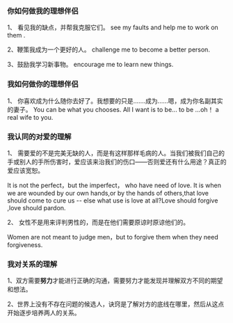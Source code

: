 ### 你如何做我的理想伴侣

1、 看见我的缺点，并帮我克服它们。
    see my faults and help me to work on them .
    
2、鞭策我成为一个更好的人。
    challenge me to become a better person.
    
3、鼓励我学习新事物。
    encourage me to learn new things.
    
### 我如何做你的理想伴侣

1、 你喜欢成为什么随你去好了。我想要的只是.......成为......嗯，成为你名副其实的妻子。
    You can be what you chooses. All I want is to be... to be ...oh！ a real wife to you.
    
### 我认同的对爱的理解

1、 需要爱的不是完美无缺的人，而是有这样那样毛病的人。当我们被我们自己的手或别人的手所伤害时，爱应该来治我们的伤口——否则爱还有什么用途？真正的爱应该宽恕。

It is not the perfect，but the imperfect， who have need of love. It is when we are wounded by our own hands,or
 by the hands of others,that love should come to cure us -- else what use is love at all?Love should forgive ,love should pardon.
 
2、 女性不是用来评判男性的，而是在他们需要原谅时原谅他们的。

Women are not meant to judge men，but to forgive them when they need forgiveness.
 
### 我对关系的理解

1、双方需要**努力**才能进行正确的沟通，需要努力才能发现并理解双方不同的期望和想法。

2、世界上没有不存在问题的候选人，诀窍是了解对方的底线在哪里，然后从这点开始逐步培养两人的关系。
